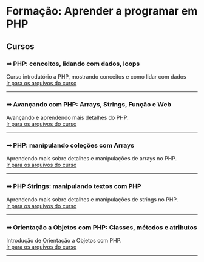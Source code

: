 # Formação: Aprender a programar em PHP

## Cursos

### ➡ PHP: conceitos, lidando com dados, loops

Curso introdutório a PHP, mostrando conceitos e como lidar com dados  
[Ir para os arquivos do curso](./01-PHP-conceitos/)

---

### ➡ Avançando com PHP: Arrays, Strings, Função e Web

Avançando e aprendendo mais detalhes do PHP.  
[Ir para os arquivos do curso](./02-Avancando/)

---

### ➡ PHP: manipulando coleções com Arrays

Aprendendo mais sobre detalhes e manipulações de arrays no PHP.  
[Ir para os arquivos do curso](./03-Manipulando-arrays/)

---

### ➡ PHP Strings: manipulando textos com PHP

Aprendendo mais sobre detalhes e manipulações de strings no PHP.  
[Ir para os arquivos do curso](./04-Tratando-strings/)

---

### ➡ Orientação a Objetos com PHP: Classes, métodos e atributos

Introdução de  Orientação a Objetos com PHP.  
[Ir para os arquivos do curso](./05-Introducao-OO/)

---
